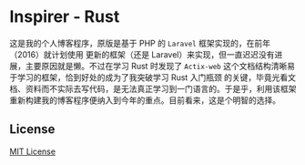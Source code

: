 # Inspirer - Rust

这是我的个人博客程序，原版是基于 PHP 的 `Laravel` 框架实现的，在前年（2016）就计划使用
更新的框架（还是 Laravel）来实现，但一直迟迟没有进展，主要原因就是懒。不过在学习 Rust
时发现了 `Actix-web` 这个文档结构清晰易于学习的框架，恰到好处的成为了我突破学习 Rust 入门瓶颈
的关键，毕竟光看文档、资料而不实际去写代码，是无法真正学习到一门语言的。于是乎，利用该框架
重新构建我的博客程序便纳入到今年的重点。目前看来，这是个明智的选择。

## License

[MIT License](https://mitlicense.org/)